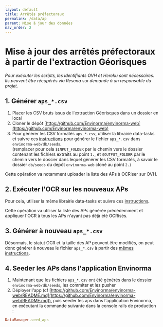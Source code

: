 ```yaml
---
layout: default
title: Arrêtés préfectoraux
permalink: /data/ap
parent: Mise à jour des données
nav_order: 2
---
```


# Mise à jour des arrêtés préfectoraux à partir de l'extraction Géorisques

_Pour exécuter les scripts, les identifiants OVH et Heroku sont nécessaires. Ils peuvent être récupérés via Resana sur demande à un responsable du projet._

## 1. Générer `aps_*.csv`

1. Placer les CSV bruts issus de l'extraction Géorisques dans un dossier en local
1. Cloner le dépôt [https://github.com/Envinorma/envinorma-web](https://github.com/Envinorma/envinorma-web)
1. Pour générer les CSV formatés `aps_*.csv`, utiliser la librairie data-tasks et suivre ces [instructions](https://github.com/Envinorma/data-tasks#mettre-%C3%A0-jour-les-fichiers-apscsv-%C3%A0-partir-de-lextraction-g%C3%A9orisques) pour générer le fichier `aps_*.csv` dans `envinorma-web/db/seeds`.\
   (remplacer pour cela `$INPUT_FOLDER` par le chemin vers le dossier contenant les fichiers extraits au point `1.`, et `$OUTPUT_FOLDER` par le chemin vers le dossier dans lequel générer les CSV formatés, à savoir le dossier `db/seeds` du depôt `envinorma-web` cloné au point `2.`)

Cette opération va notamment uploader la liste des APs à OCRiser sur OVH.

## 2. Exécuter l'OCR sur les nouveaux APs

Pour cela, utiliser la même librairie data-tasks et suivre ces [instructions](https://github.com/Envinorma/data-tasks#faire-tourner-locr-sur-les-aps-dont-locr-na-pas-%C3%A9t%C3%A9-ex%C3%A9cut%C3%A9).

Cette opération va utiliser la liste des APs générée précédemment et appliquer l'OCR à tous les APs n'ayant pas déjà été OCRisés.

## 3. Générer à nouveau `aps_*.csv`

Désormais, le statut OCR et la taille des AP peuvent être modifiés, on peut donc générer à nouveau le fichier `aps_*.csv` à partir des [mêmes instructions](https://github.com/Envinorma/data-tasks#mettre-%C3%A0-jour-les-fichiers-apscsv-%C3%A0-partir-de-lextraction-g%C3%A9orisques).

## 4. Seeder les APs dans l'application Envinorma

1. Maintenant que les fichiers `aps_*.csv` ont été générés dans le dossier `envinorma-web/db/seeds`, les commiter et les pusher
1. Déployer l'app (cf [https://github.com/Envinorma/envinorma-web/README.md](https://github.com/Envinorma/envinorma-web/README.md)), puis seeder les aps dans l'application Envinorma, en exécutant la commande suivante dans la console rails de production :

```ruby
DataManager.seed_aps
```
